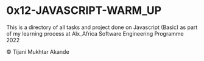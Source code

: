 # 0x12-JAVASCRIPT-WARM_UP

This is a directory of all tasks and project done on Javascript (Basic) as part of my learning process at Alx_Africa Software Engineering Programme 2022

© Tijani Mukhtar Akande
